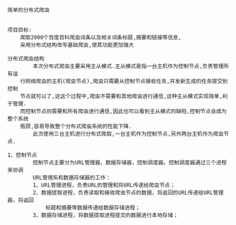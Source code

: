     简单的分布式爬虫


    项目目标:
        爬取2000个百度百科爬虫词条以及相关词条标题,摘要和链接等信息,
        采用分布式结构改写基础爬虫,使其功能更加强大

    分布式爬虫结构
            本次分布式爬虫主要采用主从模式.主从模式是指一台主机作为控制节点,负责管理所有运
        行网络爬虫的主机(爬虫节点),爬虫只需要从控制节点接收任务,并发新生成的任务提交到控制
        节点就可以了,这这个过程中,爬虫不需要和其他爬虫进行通信,这种主从模式实现简单,利于管理.
        而控制节点则需要和所有爬虫进行通信,因此也可以看到主从模式的缺陷,控制节点会成为整个系统
        瓶颈,容易导致整个分布式爬虫系统的性能下降.
            此次使用三台主机进行分布式爬取,一台主机作为控制节点,另外两台主机作为爬虫节点.

    1、控制节点
            控制节点主要分为URL管理器，数据存储器，控制调度器。控制调度器通过三个进程来协调
            URL管理系和数据存储器的工作：
            1、URL管理进程，负责URL的管理和将URL传递给爬虫节点；
            2、数据提取进程，负责读取和接收爬虫节点的数据，将返回的URL传递给URL管理器，将返回
                标题和摘要等数据传递给数据存储进程；
            3、数据存储进程，将数据提取进程提交的数据进行本地存储；


